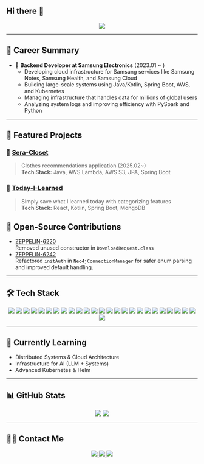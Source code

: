 ## Hi there 👋

<div align="center">
  <img src="https://capsule-render.vercel.app/api?type=cylinder&color=0:ff00ff,100:0000ff&height=120&text=Bang%20the%20world!&animation=scaleIn&fontColor=ffffff&fontSize=60" />
</div>

---

## 🎯 Career Summary
- 🏢 **Backend Developer at Samsung Electronics** (2023.01 ~ )
  - Developing cloud infrastructure for Samsung services like Samsung Notes, Samsung Health, and Samsung Cloud
  - Building large-scale systems using Java/Kotlin, Spring Boot, AWS, and Kubernetes
  - Managing infrastructure that handles data for millions of global users
  - Analyzing system logs and improving efficiency with PySpark and Python

---

## 📂 Featured Projects

### 🔹 [Sera-Closet](https://github.com/Sera-Virtual-Closet)
> Clothes recommendations application (2025.02~) </br>
**Tech Stack:** Java, AWS Lambda, AWS S3, JPA, Spring Boot 

### 🔹 [Today-I-Learned](https://github.com/eunhwa99/Today-I-Learned)
> Simply save what I learned today with categorizing features </br>
**Tech Stack:** React, Kotlin, Spring Boot, MongoDB

## 🌱 Open-Source Contributions
- [ZEPPELIN-6220](https://github.com/apache/zeppelin/pull/49700)  
  Removed unused constructor in `DownloadRequest.class`
- [ZEPPELIN-6242](https://github.com/apache/zeppelin/pull/4975)  
  Refactored `initAuth` in `Neo4jConnectionManager` for safer enum parsing and improved default handling.



---

## 🛠️ Tech Stack

<div align="center">
<img src="https://img.shields.io/badge/java-007396?style=for-the-badge&logo=OpenJDK&logoColor=white">
<img src="https://img.shields.io/badge/Spring-6DB33F?style=for-the-badge&logo=Spring&logoColor=white">
<img src="https://img.shields.io/badge/springboot-6DB33F?style=for-the-badge&logo=springboot&logoColor=white">
<img src="https://img.shields.io/badge/JUnit5-25A162?style=for-the-badge&logo=JUnit5&logoColor=white">
<img src="https://img.shields.io/badge/Hibernate-59666C?style=for-the-badge&logo=Hibernate&logoColor=white">
<img src="https://img.shields.io/badge/MySQL-4479A1?style=for-the-badge&logo=MySQL&logoColor=white">
<img src="https://img.shields.io/badge/MongoDB-47A248?style=for-the-badge&logo=MongoDB&logoColor=white"/>
<img src="https://img.shields.io/badge/Apache%20Kafka-000?style=for-the-badge&logo=apachekafka&logoColor=white"> 
<img src="https://img.shields.io/badge/Redis-DC382D?style=for-the-badge&logo=Redis&logoColor=white"> 
<img src="https://img.shields.io/badge/docker-%230db7ed.svg?style=for-the-badge&logo=docker&logoColor=white"> 
<img src="https://img.shields.io/badge/Amazon%20EC2-FF9900?style=for-the-badge&logo=Amazon%20EC2&logoColor=white">
<img src="https://img.shields.io/badge/Amazon%20S3-569A31?style=for-the-badge&logo=Amazon%20S3&logoColor=white">
<img src="https://img.shields.io/badge/Amazon AWS-232F3E?style=for-the-badge&logo=amazonaws&logoColor=white"/>    
<img src="https://img.shields.io/badge/grafana-%23F46800.svg?style=for-the-badge&logo=grafana&logoColor=white">
<img src="https://img.shields.io/badge/Prometheus-E6522C?style=for-the-badge&logo=Prometheus&logoColor=white">
<img src="https://img.shields.io/badge/Python-3776AB?style=for-the-badge&logo=Python&logoColor=white">
<img src="https://img.shields.io/badge/Node.js-339933?style=for-the-badge&logo=Node.js&logoColor=white">
<img src="https://img.shields.io/badge/HTML5-E34F26?style=for-the-badge&logo=HTML5&logoColor=white">
<img src="https://img.shields.io/badge/JavaScript-F7DF1E?style=for-the-badge&logo=JavaScript&logoColor=white">
<img src="https://img.shields.io/badge/React-61DAFB?style=for-the-badge&logo=React&logoColor=white">
<img src="https://img.shields.io/badge/Kotlin-7F52FF?style=for-the-badge&logo=Kotlin&logoColor=white">
<img src="https://img.shields.io/badge/Android-3DDC84?style=for-the-badge&logo=Android&logoColor=white">
<img src="https://img.shields.io/badge/Kubernetes-326CE5?style=for-the-badge&logo=Kubernetes&logoColor=white"/>
<img src="https://img.shields.io/badge/React-61DAFB?style=for-the-badge&logo=React&logoColor=white"/>
<img src="https://img.shields.io/badge/Linux-FCC624?style=for-the-badge&logo=Linux&logoColor=black"/>
<img src="https://img.shields.io/badge/Postman-FF6C37?style=for-the-badge&logo=Postman&logoColor=white"/>
</div>

---

## 🌱 Currently Learning
- Distributed Systems & Cloud Architecture
- Infrastructure for AI (LLM + Systems)
- Advanced Kubernetes & Helm

---

## 📊 GitHub Stats

<div align="center">
  <img src="https://github-readme-stats.vercel.app/api?username=eunhwa99&show_icons=true&theme=tokyonight" />
  <img src="https://github-readme-stats.vercel.app/api/top-langs/?username=eunhwa99&layout=compact&theme=tokyonight" />
</div>

---

## 🧑‍💻 Contact Me

<div align="center">
  <a href="https://silver-programmer.tistory.com">
    <img src="https://img.shields.io/badge/Tistory-000000?style=for-the-badge&logo=Tistory&logoColor=white" />
  </a>
  <a href="https://www.linkedin.com/in/eunhwa-park-20a286248">
    <img src="https://img.shields.io/badge/-LinkedIn-blue?style=for-the-badge&logo=Linkedin&logoColor=white" />
  </a>
  <a href="mailto:sophia99@gmail.com">
    <img src="https://img.shields.io/badge/Gmail-EA4335?style=for-the-badge&logo=Gmail&logoColor=white" />
  </a>
</div>
